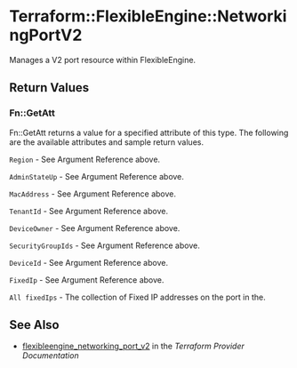# Terraform::FlexibleEngine::NetworkingPortV2

Manages a V2 port resource within FlexibleEngine.

## Return Values

### Fn::GetAtt

Fn::GetAtt returns a value for a specified attribute of this type. The following are the available attributes and sample return values.

`Region` - See Argument Reference above.

`AdminStateUp` - See Argument Reference above.

`MacAddress` - See Argument Reference above.

`TenantId` - See Argument Reference above.

`DeviceOwner` - See Argument Reference above.

`SecurityGroupIds` - See Argument Reference above.

`DeviceId` - See Argument Reference above.

`FixedIp` - See Argument Reference above.

`All fixedIps` - The collection of Fixed IP addresses on the port in the.

## See Also

* [flexibleengine_networking_port_v2](https://www.terraform.io/docs/providers/flexibleengine/r/networking_port_v2.html) in the _Terraform Provider Documentation_